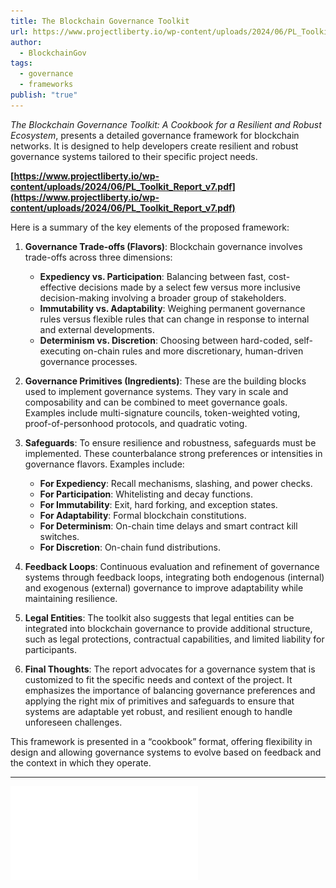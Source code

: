 ```yaml
---
title: The Blockchain Governance Toolkit
url: https://www.projectliberty.io/wp-content/uploads/2024/06/PL_Toolkit_Report_v7.pdf
author:
  - BlockchainGov
tags:
  - governance
  - frameworks
publish: "true"
---
```


*The Blockchain Governance Toolkit: A Cookbook for a Resilient and Robust Ecosystem*, presents a detailed governance framework for blockchain networks. It is designed to help developers create resilient and robust governance systems tailored to their specific project needs. 

**[https://www.projectliberty.io/wp-content/uploads/2024/06/PL_Toolkit_Report_v7.pdf](https://www.projectliberty.io/wp-content/uploads/2024/06/PL_Toolkit_Report_v7.pdf)**

Here is a summary of the key elements of the proposed framework:

1. **Governance Trade-offs (Flavors)**: 
   Blockchain governance involves trade-offs across three dimensions: 
   - **Expediency vs. Participation**: Balancing between fast, cost-effective decisions made by a select few versus more inclusive decision-making involving a broader group of stakeholders.
   - **Immutability vs. Adaptability**: Weighing permanent governance rules versus flexible rules that can change in response to internal and external developments.
   - **Determinism vs. Discretion**: Choosing between hard-coded, self-executing on-chain rules and more discretionary, human-driven governance processes.

2. **Governance Primitives (Ingredients)**: 
   These are the building blocks used to implement governance systems. They vary in scale and composability and can be combined to meet governance goals. Examples include multi-signature councils, token-weighted voting, proof-of-personhood protocols, and quadratic voting.

3. **Safeguards**: 
   To ensure resilience and robustness, safeguards must be implemented. These counterbalance strong preferences or intensities in governance flavors. Examples include:
   - **For Expediency**: Recall mechanisms, slashing, and power checks.
   - **For Participation**: Whitelisting and decay functions.
   - **For Immutability**: Exit, hard forking, and exception states.
   - **For Adaptability**: Formal blockchain constitutions.
   - **For Determinism**: On-chain time delays and smart contract kill switches.
   - **For Discretion**: On-chain fund distributions.

4. **Feedback Loops**: 
   Continuous evaluation and refinement of governance systems through feedback loops, integrating both endogenous (internal) and exogenous (external) governance to improve adaptability while maintaining resilience.

5. **Legal Entities**: 
   The toolkit also suggests that legal entities can be integrated into blockchain governance to provide additional structure, such as legal protections, contractual capabilities, and limited liability for participants.

6. **Final Thoughts**: 
   The report advocates for a governance system that is customized to fit the specific needs and context of the project. It emphasizes the importance of balancing governance preferences and applying the right mix of primitives and safeguards to ensure that systems are adaptable yet robust, and resilient enough to handle unforeseen challenges. 

This framework is presented in a “cookbook” format, offering flexibility in design and allowing governance systems to evolve based on feedback and the context in which they operate.

---

![](attachments/PL_Toolkit_Report_v7.pdf)